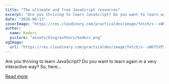 ```yaml
---
title: "The ultimate and free JavaScript resources"
excerpt: "Are you thriving to learn JavaScript? Do you want to learn again in a very interactive way? So, here..."
date: "2020-08-13"
coverImage: "https://res.cloudinary.com/practicaldev/image/fetch/s--sWhTSYPS--/c_imagga_scale,f_auto,fl_progressive,h_420,q_auto,w_1000/https://dev-to-uploads.s3.amazonaws.com/i/hg8998sc304s2kwb98c1.png"
author:
  name: Koders
  picture: "assets/blog/authors/koders.png"
ogImage:
  url: "https://res.cloudinary.com/practicaldev/image/fetch/s--sWhTSYPS--/c_imagga_scale,f_auto,fl_progressive,h_420,q_auto,w_1000/https://dev-to-uploads.s3.amazonaws.com/i/hg8998sc304s2kwb98c1.png"
---
```


Are you thriving to learn JavaScript? Do you want to learn again in a very interactive way? So, here...

[Read more](https://dev.to/rahxuls/the-ultimate-and-free-javascript-resources-278i)
